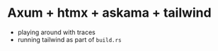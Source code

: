 # Axum + htmx + askama + tailwind

- playing around with traces
- running tailwind as part of `build.rs`
